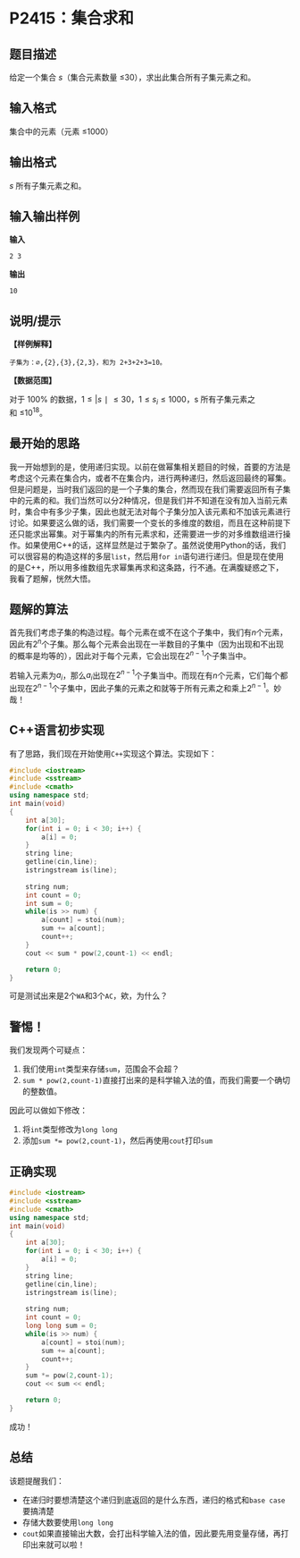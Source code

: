 # P2415：集合求和


## 题目描述

给定一个集合 $s$（集合元素数量 ≤30），求出此集合所有子集元素之和。

## 输入格式

集合中的元素（元素 ≤1000）

## 输出格式

$s$ 所有子集元素之和。

## 输入输出样例

**输入**

```
2 3
```

**输出**

```
10
```

## 说明/提示

**【样例解释】**

```
子集为：∅,{2},{3},{2,3}，和为 2+3+2+3=10。
```

**【数据范围】**

对于 100% 的数据，$1 \le \vert s∣\le 30$，$1≤s_{i}​≤1000$，s 所有子集元素之和 ≤$10^{18}$。

## 最开始的思路

我一开始想到的是，使用递归实现。以前在做幂集相关题目的时候，首要的方法是考虑这个元素在集合内，或者不在集合内，进行两种递归，然后返回最终的幂集。但是问题是，当时我们返回的是一个子集的集合，然而现在我们需要返回所有子集中的元素的和。我们当然可以分2种情况，但是我们并不知道在没有加入当前元素时，集合中有多少子集，因此也就无法对每个子集分加入该元素和不加该元素进行讨论。如果要这么做的话，我们需要一个变长的多维度的数组，而且在这种前提下还只能求出幂集。对于幂集内的所有元素求和，还需要进一步的对多维数组进行操作。如果使用C++的话，这样显然是过于繁杂了。虽然说使用Python的话，我们可以很容易的构造这样的多层`list`，然后用`for in`语句进行递归。但是现在使用的是C++，所以用多维数组先求幂集再求和这条路，行不通。在满腹疑惑之下，我看了题解，恍然大悟。

## 题解的算法

首先我们考虑子集的构造过程。每个元素在或不在这个子集中，我们有$n$个元素，因此有$2^n$个子集。那么每个元素会出现在一半数目的子集中（因为出现和不出现的概率是均等的），因此对于每个元素，它会出现在$2^{n-1}$个子集当中。

若输入元素为$a_{i}$，那么$a_{i}$出现在$2^{n-1}$个子集当中。而现在有$n$个元素，它们每个都出现在$2^{n-1}$个子集中，因此子集的元素之和就等于所有元素之和乘上$2^{n-1}$。妙哉！

## C++语言初步实现

有了思路，我们现在开始使用`C++`实现这个算法。实现如下：

```cpp
#include <iostream>
#include <sstream>
#include <cmath>
using namespace std;
int main(void)
{
	int a[30];
	for(int i = 0; i < 30; i++) {
		a[i] = 0;
	}
	string line;
	getline(cin,line);
	istringstream is(line);
	
	string num;
	int count = 0;
	int sum = 0;
	while(is >> num) {
		a[count] = stoi(num);
		sum += a[count];
		count++;
	}
	cout << sum * pow(2,count-1) << endl;

	return 0;
}
```

可是测试出来是2个`WA`和3个`AC`，欸，为什么？

## 警惕！

我们发现两个可疑点：

1. 我们使用`int`类型来存储`sum`，范围会不会超？
2. `sum * pow(2,count-1)`直接打出来的是科学输入法的值，而我们需要一个确切的整数值。

因此可以做如下修改：

1. 将`int`类型修改为`long long`
2. 添加`sum *= pow(2,count-1)`，然后再使用`cout`打印`sum`

## 正确实现

```cpp
#include <iostream>
#include <sstream>
#include <cmath>
using namespace std;
int main(void)
{
	int a[30];
	for(int i = 0; i < 30; i++) {
		a[i] = 0;
	}
	string line;
	getline(cin,line);
	istringstream is(line);
	
	string num;
	int count = 0;
	long long sum = 0;
	while(is >> num) {
		a[count] = stoi(num);
		sum += a[count];
		count++;
	}
	sum *= pow(2,count-1);
	cout << sum << endl;

	return 0;
}
```

成功！

## 总结

该题提醒我们：

- 在递归时要想清楚这个递归到底返回的是什么东西，递归的格式和`base case`要搞清楚
- 存储大数要使用`long long`
- `cout`如果直接输出大数，会打出科学输入法的值，因此要先用变量存储，再打印出来就可以啦！

